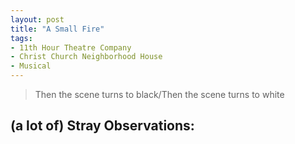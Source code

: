 ```yaml
---
layout: post
title: "A Small Fire"
tags:
- 11th Hour Theatre Company
- Christ Church Neighborhood House
- Musical
---
```

> Then the scene turns to black/Then the scene turns to white

## (a lot of) Stray Observations:

